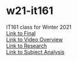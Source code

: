 # w21-it161
IT161 class for Winter 2021\
[Link to Final](http://www.project-isaac.com/it161/fp/template.html)\
[Link to Video Overview](https://youtu.be/0dSU2yXfKWo)\
[Link to Research](http://www.project-isaac.com/it161/big/index.html)\
[Link to Subject Analysis](http://www.project-isaac.com/it161/aia.html)

